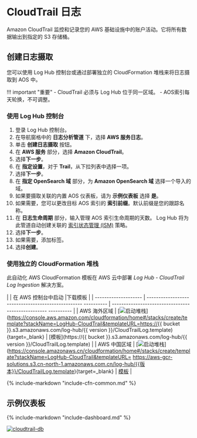 # CloudTrail 日志
Amazon CloudTrail 监控和记录您的 AWS 基础设施中的账户活动。它将所有数据输出到指定的 S3 存储桶。

## 创建日志摄取
您可以使用 Log Hub 控制台或通过部署独立的 CloudFormation 堆栈来将日志摄取到 AOS 中。

!!! important "重要"
    - CloudTrail 必须与 Log Hub 位于同一区域。
    - AOS索引每天轮换，不可调整。

### 使用 Log Hub 控制台
1. 登录 Log Hub 控制台。
2. 在导航窗格中的 **日志分析管道** 下，选择 **AWS 服务日志**。
3. 单击 **创建日志摄取** 按钮。
4. 在 **AWS 服务** 部分，选择 **Amazon CloudTrail**。
5. 选择**下一步**。
6. 在 **指定设置**，对于 **Trail**，从下拉列表中选择一项。
7. 选择**下一步**。
8. 在 **指定 OpenSearch 域** 部分，为 **Amazon OpenSearch 域** 选择一个导入的域。
9. 如果要摄取关联的内置 AOS 仪表板，请为 **示例仪表板** 选择 **是**。
10. 如果需要，您可以更改目标 AOS 索引的 **索引前缀**。默认前缀是您的跟踪名称。
11. 在 **日志生命周期** 部分，输入管理 AOS 索引生命周期的天数。 Log Hub 将为此管道自动创建关联的 [索引状态管理 (ISM)](https://opensearch.org/docs/latest/im-plugin/ism/index/) 策略。
12. 选择**下一步**。
13. 如果需要，添加标签。
14. 选择**创建**。

### 使用独立的 CloudFormation 堆栈
此自动化 AWS CloudFormation 模板在 AWS 云中部署 *Log Hub - CloudTrail Log Ingestion* 解决方案。

| | 在 AWS 控制台中启动 |下载模板 |
| -------------------- | -------------------------------------------------- ---------- | -------------------------------------------------- ---------- |
| AWS 海外区域 | [![启动堆栈](../../images/launch-stack.png)](https://console.aws.amazon.com/cloudformation/home#/stacks/create/template?stackName=LogHub-CloudTrail&templateURL=https://{{ bucket }}.s3.amazonaws.com/log-hub/{{ version }}/CloudTrailLog.template){target=_blank} | [模板](https://{{ bucket }}.s3.amazonaws.com/log-hub/{{ version }}/CloudTrailLog.template)  |
| AWS 中国区域 | [![启动堆栈](../../images/launch-stack.png)](https://console.amazonaws.cn/cloudformation/home#/stacks/create/template?stackName=LogHub-CloudTrail&templateURL= https://aws-gcr-solutions.s3.cn-north-1.amazonaws.com.cn/log-hub/{{版本}}/CloudTrailLog.template){target=_blank} | [模板](https://aws-gcr-solutions.s3.cn-north-1.amazonaws.com.cn/log-hub/latest/CloudTrailLog.template) |

{%
include-markdown "include-cfn-common.md"
%}

## 示例仪表板
{%
include-markdown "include-dashboard.md"
%}

[![cloudtrail-db]][cloudtrail-db]


[cloudtrail-db]: ../../images/dashboards/cloudtrail-db.png

